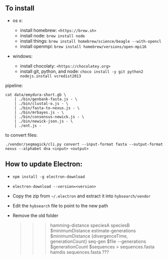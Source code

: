 ## To install

- os x:
	- install homebrew: `<https://brew.sh>`
	- install node: `brew install node`
	- install things: `brew install homebrew/science/beagle --with-opencl`
	- install openmpi: `brew install homebrew/versions/open-mpi16`

- windows:
	- install chocolaty: `<https://chocolatey.org>`
	- install git, python, and node: `choco install -y git python2 nodejs.install vcredist2013`


pipeline:

	cat data/emydura-short.gb \
		| ./bin/genbank-fasta.js - \
		| ./bin/clustal-o.js - \
		| ./bin/fasta-to-nexus.js - \
		| ./bin/mrbayes.js - \
		| ./bin/consensus-newick.js - \
		| ./bin/newick-json.js - \
		| ./ent.js -

to convert files:

	./vendor/seqmagick/cli.py convert --input-format fasta --output-format nexus --alphabet dna <input> <output>



## How to update Electron:

- `npm install -g electron-download`
- `electron-download --version=<version>`
- Copy the zip from `~/.electron` and extract it into `hybsearch/vendor`
- Edit the `hybsearch` file to point to the new path
- Remove the old folder



    >>> hamming-distance speciesA speciesB
    $minimumDistance
    >>> estimate-generations $minimumDistance
    {divergenceTime, generationCount}
    >>> seq-gen $file --generations $generationCount
    $sequences > sequences.fasta
    >>> hamdis sequences.fasta
    ???
